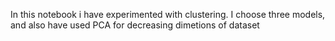 In this notebook i have experimented with clustering. I choose three models, and also have used PCA for decreasing dimetions of dataset